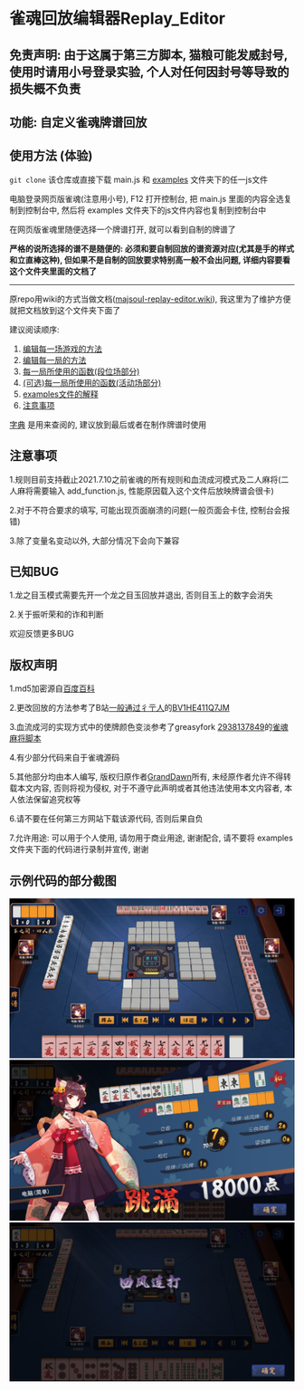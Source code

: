 # 雀魂回放编辑器Replay_Editor

## 免责声明: 由于这属于第三方脚本, 猫粮可能发威封号, 使用时请用小号登录实验, 个人对任何因封号等导致的损失概不负责

## 功能: 自定义雀魂牌谱回放

## 使用方法 (体验)

`git clone` 该仓库或直接下载 main.js 和 [examples](../examples) 文件夹下的任一js文件

电脑登录网页版雀魂(注意用小号), F12 打开控制台, 把 main.js 里面的内容全选复制到控制台中,
然后将 examples 文件夹下的js文件内容也复制到控制台中

在网页版雀魂里随便选择一个牌谱打开, 就可以看到自制的牌谱了

**严格的说所选择的谱不是随便的: 必须和要自制回放的谱资源对应(尤其是手的样式和立直棒这种), 但如果不是自制的回放要求特别高一般不会出问题, 详细内容要看这个文件夹里面的文档了**

---

原repo用wiki的方式当做文档([majsoul-replay-editor.wiki](https://github.com/GrandDawn/majsoul-replay-editor/wiki)), 我这里为了维护方便就把文档放到这个文件夹下面了

建议阅读顺序:

1. [编辑每一场游戏的方法](编辑每一场游戏的方法.md)
2. [编辑每一局的方法](编辑每一局的方法.md)
3. [每一局所使用的函数(段位场部分)](每一局所使用的函数（段位场部分）.md)
4. [(可选)每一局所使用的函数(活动场部分)](每一局所使用的函数（活动场部分）.md)
5. [examples文件的解释](examples文件解释.md)
6. [注意事项](注意事项.md)

[字典](字典.md) 是用来查阅的, 建议放到最后或者在制作牌谱时使用

## 注意事项

1.规则目前支持截止2021.7.10之前雀魂的所有规则和血流成河模式及二人麻将(二人麻将需要输入 add_function.js, 性能原因载入这个文件后放映牌谱会很卡)

2.对于不符合要求的填写, 可能出现页面崩溃的问题(一般页面会卡住, 控制台会报错)

3.除了变量名变动以外, 大部分情况下会向下兼容

## 已知BUG

1.龙之目玉模式需要先开一个龙之目玉回放并退出, 否则目玉上的数字会消失

2.关于振听荣和的诈和判断

欢迎反馈更多BUG

## 版权声明

1.md5加密源自[百度百科](https://baike.baidu.com/item/MD5)

2.更改回放的方法参考了B站[一般通过彳亍人](https://space.bilibili.com/23019265)的[BV1HE411Q7JM](https://www.bilibili.com/video/BV1HE411Q7JM)

3.血流成河的实现方式中的使牌颜色变淡参考了greasyfork [2938137849](https://greasyfork.org/zh-CN/users/749724-2938137849)的[雀魂麻将脚本](https://greasyfork.org/zh-CN/scripts/423689-%E9%9B%80%E9%AD%82%E9%BA%BB%E5%B0%86%E8%84%9A%E6%9C%AC)

4.有少部分代码来自于雀魂源码

5.其他部分均由本人编写, 版权归原作者[GrandDawn](https://github.com/GrandDawn)所有, 未经原作者允许不得转载本文内容, 否则将视为侵权, 对于不遵守此声明或者其他违法使用本文内容者, 本人依法保留追究权等

6.请不要在任何第三方网站下载该源代码, 否则后果自负

7.允许用途: 可以用于个人使用, 请勿用于商业用途, 谢谢配合, 请不要将 examples 文件夹下面的代码进行录制并宣传, 谢谢

## 示例代码的部分截图

![](../preview1.JPG)
![](../preview2.JPG)
![](../preview3.JPG)
